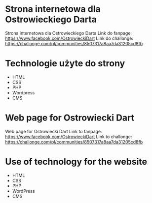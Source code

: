 # Strona internetowa dla Ostrowieckiego Darta
Strona internetowa dla Ostrowieckiego Darta
Link do fanpage: https://www.facebook.com/OstrowieckiDart
Link do challonge: https://challonge.com/pl/communities/8507317a8aa7da31205cd8fb

# Technologie użyte do strony
- HTML
- CSS
- PHP
- Wordpress
- CMS

# Web page for Ostrowiecki Dart
Web page for Ostrowiecki Dart
Link to fanpage: https://www.facebook.com/OstrowieckiDart
Link to challonge: https://challonge.com/pl/communities/8507317a8aa7da31205cd8fb

# Use of technology for the website
- HTML
- CSS
- PHP
- WordPress
- CMS
